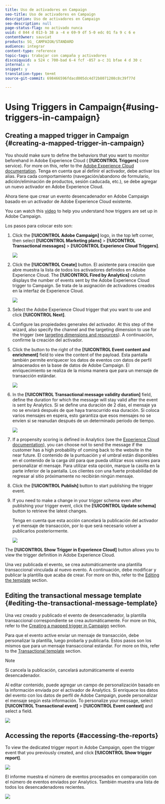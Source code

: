 ```yaml
---
title: Uso de activadores en Campaign
seo-title: Uso de activadores en Campaign
description: Uso de activadores en Campaign
seo-description: null
page-status-flag: no activado nunca
uuid: d 844 d 013-b 38 a -4 e 69-9 df 5-0 edc 01 fa 9 c 6 e
contentOwner: sauviat
products: SG_ CAMPAIGN/STANDARD
audience: integrar
content-type: reference
topic-tags: trabajar con campaña y activadores
discoiquuid: a 524 c 700-bad 6-4 fcf -857 a-c 31 bfae 4 d 30 c
internal: n
snippet: y
translation-type: tm+mt
source-git-commit: 698466596fdacd005dc4d72b8071208c8c39f77d

---
```



# Using Triggers in Campaign{#using-triggers-in-campaign}

## Creating a mapped trigger in Campaign {#creating-a-mapped-trigger-in-campaign}

You should make sure to define the behaviors that you want to monitor beforehand in Adobe Experience Cloud ( **[!UICONTROL Triggers]** core service). For more on this, refer to the [Adobe Experience Cloud documentation](https://marketing.adobe.com/resources/help/en_US/mcloud/triggers.html). Tenga en cuenta que al definir el activador, debe activar los alias. Para cada comportamiento (navegación/abandono de formulario, adición/eliminación de productos, sesión caducada, etc.), se debe agregar un nuevo activador en Adobe Experience Cloud.

Ahora tiene que crear un evento desencadenador en Adobe Campaign basado en un activador de Adobe Experience Cloud existente.

You can watch this [video](https://helpx.adobe.com/marketing-cloud/how-to/email-marketing.html#step-two) to help you understand how triggers are set up in Adobe Campaign.

Los pasos para colocar esto son:

1. Click the **[!UICONTROL Adobe Campaign]** logo, in the top left corner, then select **[!UICONTROL Marketing plans]** &gt; **[!UICONTROL Transactional messages]** &gt; **[!UICONTROL Experience Cloud Triggers]**.

   ![](assets/remarketing_1.png)

1. Click the **[!UICONTROL Create]** button. El asistente para creación que abre muestra la lista de todos los activadores definidos en Adobe Experience Cloud. The **[!UICONTROL Fired by Analytics]** column displays the number of events sent by the Adobe Experience Cloud trigger to Campaign. Se trata de la asignación de activadores creados en la interfaz de Experience Cloud.

   ![](assets/remarketing_2.png)

1. Select the Adobe Experience Cloud trigger that you want to use and click **[!UICONTROL Next]**.
1. Configure las propiedades generales del activador. At this step of the wizard, also specify the channel and the targeting dimension to use for the trigger (see [targeting dimensions and resources](../../automating/using/query.md#targeting-dimensions-and-resources)). A continuación, confirme la creación del activador.
1. Click the button to the right of the **[!UICONTROL Event content and enrichment]** field to view the content of the payload. Esta pantalla también permite enriquecer los datos de eventos con datos de perfil almacenados en la base de datos de Adobe Campaign. El enriquecimiento se realiza de la misma manera que para un mensaje de transacción estándar.

   ![](assets/remarketing_3.png)

1. In the **[!UICONTROL Transactional message validity duration]** field, define the duration for which the message will stay valid after the event is sent by Analytics. Si se define una duración de 2 días, el mensaje ya no se enviará después de que haya transcurrido esa duración. Si coloca varios mensajes en espera, esto garantiza que esos mensajes no se envíen si se reanudan después de un determinado período de tiempo.

   ![](assets/remarketing_4.png)

1. If a propensity scoring is defined in Analytics (see the [Experience Cloud documentation](https://marketing.adobe.com/resources/help/en_US/insight/client/c_visitor_propensity.html)), you can choose not to send the message if the customer has a high probability of coming back to the website in the near future. El contenido de la puntuación y el umbral están disponibles en el contenido de la carga útil para que pueda utilizar esos valores para personalizar el mensaje. Para utilizar esta opción, marque la casilla en la parte inferior de la pantalla. Los clientes con una fuerte probabilidad de regresar al sitio próximamente no recibirán ningún mensaje.
1. Click the **[!UICONTROL Publish]** button to start publishing the trigger event.
1. If you need to make a change in your trigger schema even after publishing your trigger event, click the **[!UICONTROL Update schema]** button to retrieve the latest changes.

   Tenga en cuenta que esta acción cancelará la publicación del activador y el mensaje de transacción, por lo que será necesario volver a publicarlos posteriormente.

   ![](assets/remarketing_11.png)

The **[!UICONTROL Show Trigger in Experience Cloud]** button allows you to view the trigger definition in Adobe Experience Cloud.

Una vez publicada el evento, se crea automáticamente una plantilla transaccional vinculada al nuevo evento. A continuación, debe modificar y publicar la plantilla que acaba de crear. For more on this, refer to the [Editing the template](../../start/using/about-templates.md) section.

## Editing the transactional message template {#editing-the-transactional-message-template}

Una vez creado y publicado el evento de desencadenador, la plantilla transaccional correspondiente se crea automáticamente. For more on this, refer to the [Creating a mapped trigger in Campaign](../../integrating/using/using-triggers-in-campaign.md#creating-a-mapped-trigger-in-campaign) section.

Para que el evento active enviar un mensaje de transacción, debe personalizar la plantilla, luego probarla y publicarla. Estos pasos son los mismos que para un mensaje transaccional estándar. For more on this, refer to the [Transactional template](../../channels/using/event-transactional-messages.md#personalizing-a-transactional-message) section.

>[!NOTE]
>
>Si cancela la publicación, cancelará automáticamente el evento desencadenador.

Al editar contenido, puede agregar un campo de personalización basado en la información enviada por el activador de Analytics. Si enriquece los datos del evento con los datos de perfil de Adobe Campaign, puede personalizar el mensaje según esta información. To personalize your message, select **[!UICONTROL Transactional event]** &gt; **[!UICONTROL Event context]** and select a field.

![](assets/remarketing_8.png)

## Accessing the reports {#accessing-the-reports}

To view the dedicated trigger report in Adobe Campaign, open the trigger event that you previously created, and click **[!UICONTROL Show trigger report]**.

![](assets/remarketing_9.png)

El informe muestra el número de eventos procesados en comparación con el número de eventos enviados por Analytics. También muestra una lista de todos los desencadenadores recientes.

![](assets/trigger_uc_browse_14.png)

